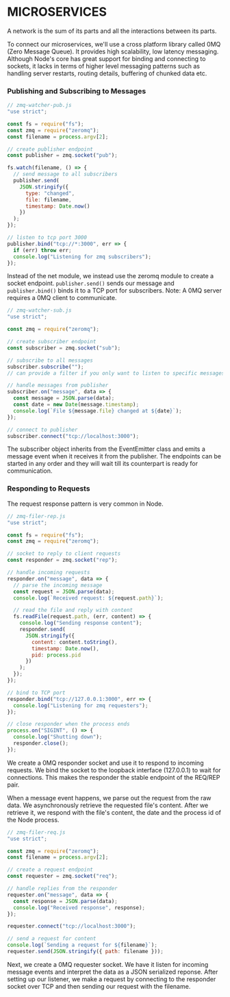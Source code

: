 # MICROSERVICES

A network is the sum of its parts and all the interactions between its parts.

To connect our microservices, we'll use a cross platform library called 0MQ (Zero Message Queue).
It provides high scalability, low latency messaging. Although Node's core has great support for
binding and connecting to sockets, it lacks in terms of higher level messaging patterns such as
handling server restarts, routing details, buffering of chunked data etc.

### Publishing and Subscribing to Messages

```js
// zmq-watcher-pub.js
"use strict";

const fs = require("fs");
const zmq = require("zeromq");
const filename = process.argv[2];

// create publisher endpoint
const publisher = zmq.socket("pub");

fs.watch(filename, () => {
  // send message to all subscribers
  publisher.send(
    JSON.stringify({
      type: "changed",
      file: filename,
      timestamp: Date.now()
    })
  );
});

// listen to tcp port 3000
publisher.bind("tcp://*:3000", err => {
  if (err) throw err;
  console.log("Listening for zmq subscribers");
});
```

Instead of the net module, we instead use the zeromq module to create a socket endpoint.
`publisher.send()` sends our message and `publisher.bind()` binds it to a TCP port for subscribers.
Note: A 0MQ server requires a 0MQ client to communicate.

```js
// zmq-watcher-sub.js
"use strict";

const zmq = require("zeromq");

// create subscriber endpoint
const subscriber = zmq.socket("sub");

// subscribe to all messages
subscriber.subscribe("");
// can provide a filter if you only want to listen to specific messages

// handle messages from publisher
subscriber.on("message", data => {
  const message = JSON.parse(data);
  const date = new Date(message.timestamp);
  console.log(`File ${message.file} changed at ${date}`);
});

// connect to publisher
subscriber.connect("tcp://localhost:3000");
```

The subscriber object inherits from the EventEmitter class and emits a message event when it receives it from the publisher.
The endpoints can be started in any order and they will wait till its counterpart is ready for communication.

### Responding to Requests

The request response pattern is very common in Node.

```js
// zmq-filer-rep.js
"use strict";

const fs = require("fs");
const zmq = require("zeromq");

// socket to reply to client requests
const responder = zmq.socket("rep");

// handle incoming requests
responder.on("message", data => {
  // parse the incoming message
  const request = JSON.parse(data);
  console.log(`Received request: ${request.path}`);

  // read the file and reply with content
  fs.readFile(request.path, (err, content) => {
    console.log("Sending response content");
    responder.send(
      JSON.stringify({
        content: content.toString(),
        timestamp: Date.now(),
        pid: process.pid
      })
    );
  });
});

// bind to TCP port
responder.bind("tcp://127.0.0.1:3000", err => {
  console.log("Listening for zmq requesters");
});

// close responder when the process ends
process.on("SIGINT", () => {
  console.log("Shutting down");
  responder.close();
});
```

We create a 0MQ responder socket and use it to respond to incoming requests. We bind the socket to the loopback interface (127.0.0.1) to wait for connections. This makes the responder the stable endpoint of the REQ/REP pair.

When a message event happens, we parse out the request from the raw data. We asynchronously retrieve the requested file's content. After we retrieve it, we respond with the file's content, the date and the process id of the Node process.

```js
// zmq-filer-req.js
"use strict";

const zmq = require("zeromq");
const filename = process.argv[2];

// create a request endpoint
const requester = zmq.socket("req");

// handle replies from the responder
requester.on("message", data => {
  const response = JSON.parse(data);
  console.log("Received response", response);
});

requester.connect("tcp://localhost:3000");

// send a request for content
console.log(`Sending a request for ${filename}`);
requester.send(JSON.stringify({ path: filename }));
```

Next, we create a 0MQ requester socket. We have it listen for incoming message events and interpret the data as a JSON serialized reponse. After setting up our listener, we make a request by connecting to the responder socket over TCP and then sending our request with the filename.

